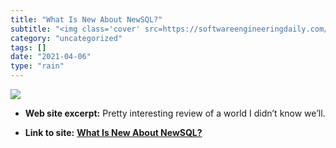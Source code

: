 ```yaml
---
title: "What Is New About NewSQL?"
subtitle: "<img class='cover' src=https://softwareengineeringdaily.com/wp-content/uploads/2019/02/NewSQL.jpg>"
category: "uncategorized"
tags: []
date: "2021-04-06"
type: "rain"
---
```

<img class="cover" src=https://softwareengineeringdaily.com/wp-content/uploads/2019/02/NewSQL.jpg>



* **Web site excerpt:** Pretty interesting review of a world I didn’t know we’ll.

* **Link to site:** **[What Is New About NewSQL?](https://softwareengineeringdaily.com/2019/02/24/what-is-new-about-newsql)**